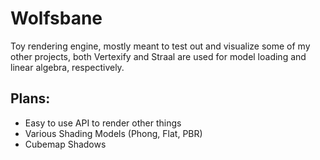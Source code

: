 # Wolfsbane
Toy rendering engine, mostly meant to test out and visualize some of my other projects, both Vertexify and Straal are used for model loading and linear algebra, respectively.

## Plans:
* Easy to use API to render other things
* Various Shading Models (Phong, Flat, PBR)
* Cubemap Shadows
